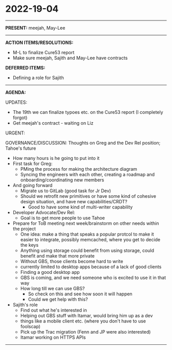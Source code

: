 # 2022-19-04

----------

**PRESENT:**
meejah, May-Lee

----------

**ACTION ITEMS/RESOLUTIONS:**  
- M-L to finalize Cure53 report
- Make sure meejah, Sajith and May-Lee have contracts

**DEFERRED ITEMS:**  
- Defining a role for Sajith

----------

**AGENDA:** 

UPDATES:  
- The 19th we can finalize typoes etc. on the Cure53 report (I completely forgot)
- Get meejah's contract - waiting on Liz

URGENT:

GOVERNANCE/DISCUSSION:
Thoughts on Greg and the Dev Rel position; Tahoe's future
- How many hours is he going to put into it
- First task for Greg:
    - PMing the process for making the architecture diagram
    - Syncing the engineers with each other, creating a roadmap and onboarding/coordinating new members
- And going forward
    - Migrate us to GitLab (good task for Jr Dev)
    - Should we retrofit new primitives or have some kind of cohesive design situation, and have new capabilities/CRDT?
        - Good to have some kind of multi-writer capability
- Developer Advocate/Dev Rel:
    - Goal is to get more people to use Tahoe
- Prepare for ToB meeting next week/brainstorm on other needs within the project
    - One idea: make a thing that speaks a popular protcol to make it easier to integrate, possibly memcached, where you get to decide the keys
    - Anything using storage could benefit from using storage, could benefit and make that more private
    - Without GBS, those clients become hard to write
    - currently limited to desktop apps because of a lack of good clients
    - Finding a good desktop app
    - GBS is coming, and we need someone who is excited to use it in that way
    - How long till we can use GBS?
        - So check on this and see how soon it will happen
        - Could we get help with this?
- Sajith's role
    - Find out what he's interested in
    - Helping out GBS stuff with Itamar, would bring him up as a dev
    - things like a mobile client etc. (where you don't have to use foolscap)
    - Pick up the Trac migration (Fenn and JP were also interested)
    - Itamar working on HTTPS APIs

----------
